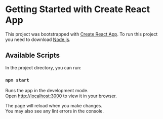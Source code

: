 # Getting Started with Create React App

This project was bootstrapped with [Create React App](https://github.com/facebook/create-react-app).
To run this project you need to download [Node.js](https://nodejs.org/en/download).

## Available Scripts

In the project directory, you can run:

### `npm start`

Runs the app in the development mode.\
Open [http://localhost:3000](http://localhost:3000) to view it in your browser.

The page will reload when you make changes.\
You may also see any lint errors in the console.

